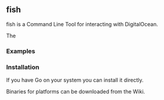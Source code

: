 fish
----------------

fish is a Command Line Tool for interacting with DigitalOcean.

The 

### Examples

### Installation

If you have Go on your system you can install it directly.

Binaries for platforms can be downloaded from the Wiki.



